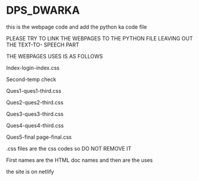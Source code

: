 # DPS_DWARKA
this is the webpage code and add the python ka code file 

PLEASE TRY TO LINK THE WEBPAGES TO THE PYTHON FILE LEAVING OUT THE TEXT-TO- SPEECH PART 

THE WEBPAGES USES IS AS FOLLOWS 

Index-login-index.css

Second-temp check

Ques1-ques1-third.css

Ques2-ques2-third.css

Ques3-ques3-third.css

Ques4-ques4-third.css

Ques5-final page-final.css

.css files are the css codes so DO NOT REMOVE IT 

First names are the HTML doc names and then are the uses 

the site is on netlify 
